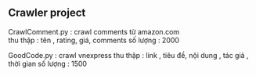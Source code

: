 ## Crawler project 
CrawlComment.py : crawl comments từ amazon.com  
  thu thập : tên , rating, giá, comments
  số lượng : 2000
  
GoodCode.py : crawl vnexpress 
  thu thập : link , tiêu đề, nội dung , tác giả , thời gian
  số lượng : 1500
